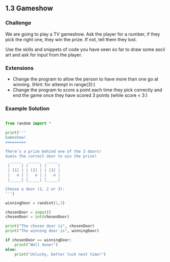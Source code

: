 ---
---
## 1.3 Gameshow

### Challenge

We are going to play a TV gameshow. Ask the player for a number, if they pick the right one,
they win the prize. If not, tell them they lost.

Use the skills and snippets of code you have seen so far to draw some ascii art
and ask for input from the player.


### Extensions

* Change the program to allow the person to have more than one go at winning. (Hint: for attempt in range(3):)
* Change the program to score a point each time they pick correctly and end the game once they have scored 3 points (while score < 3:)


### Example Solution

```python

from random import *

print('''
Gameshow!
=========

There's a prize behind one of the 3 doors!
Guess the correct door to win the prize!
  _____   _____   _____
 |     | |     | |     |
 | [1] | | [2] | | [3] |
 |   o | |   o | |   o |
 |_____| |_____| |_____|

Choose a door (1, 2 or 3):
''')

winningDoor = randint(1,3)

chosenDoor = input()
chosenDoor = int(chosenDoor)

print("The chosen door is", chosenDoor)
print("The winning door is", winningDoor)

if chosenDoor == winningDoor:
    print("Well done!")
else:
    print("Unlucky, better luck next time!")

```
